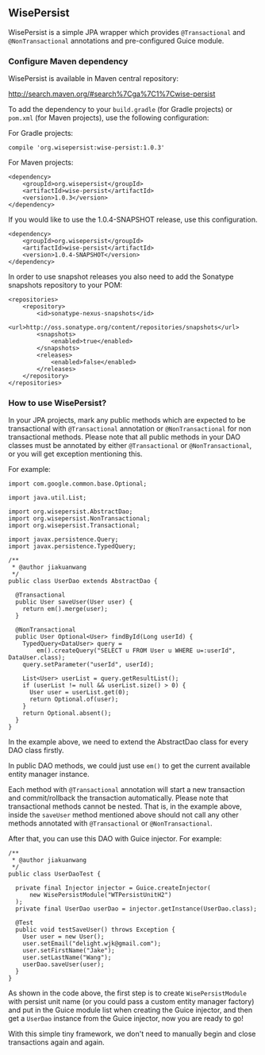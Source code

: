 ## WisePersist

WisePersist is a simple JPA wrapper which provides `@Transactional` and `@NonTransactional` annotations and pre-configured
Guice module.


### Configure Maven dependency

WisePersist is available in Maven central repository: 

http://search.maven.org/#search%7Cga%7C1%7Cwise-persist

To add the dependency to your `build.gradle` (for Gradle projects) or `pom.xml` (for Maven projects), use the following configuration:

For Gradle projects:

```
compile 'org.wisepersist:wise-persist:1.0.3'
```

For Maven projects:

```
<dependency>
    <groupId>org.wisepersist</groupId>
    <artifactId>wise-persist</artifactId>
    <version>1.0.3</version>
</dependency>
```

If you would like to use the 1.0.4-SNAPSHOT release, use this configuration.

```
<dependency>
    <groupId>org.wisepersist</groupId>
    <artifactId>wise-persist</artifactId>
    <version>1.0.4-SNAPSHOT</version>
</dependency>
```

In order to use snapshot releases you also need to add the Sonatype snapshots repository to your POM:

```
<repositories>
    <repository>
        <id>sonatype-nexus-snapshots</id>
        <url>http://oss.sonatype.org/content/repositories/snapshots</url>
        <snapshots>
            <enabled>true</enabled>
        </snapshots>
        <releases>
            <enabled>false</enabled>
        </releases>
    </repository>
</repositories>
```

### How to use WisePersist?

In your JPA projects, mark any public methods which are expected to be transactional with `@Transactional` annotation or `@NonTransactional` for non transactional methods. Please note that all public methods in your DAO classes must be annotated by either `@Transactional` or `@NonTransactional`, or you will get exception mentioning this.

For example:

```
import com.google.common.base.Optional;

import java.util.List;

import org.wisepersist.AbstractDao;
import org.wisepersist.NonTransactional;
import org.wisepersist.Transactional;

import javax.persistence.Query;
import javax.persistence.TypedQuery;

/**
 * @author jiakuanwang
 */
public class UserDao extends AbstractDao {

  @Transactional
  public User saveUser(User user) {
    return em().merge(user);
  }

  @NonTransactional
  public User Optional<User> findById(Long userId) {
    TypedQuery<DataUser> query =
        em().createQuery("SELECT u FROM User u WHERE u=:userId", DataUser.class);
    query.setParameter("userId", userId);

    List<User> userList = query.getResultList();
    if (userList != null && userList.size() > 0) {
	  User user = userList.get(0);
      return Optional.of(user);
    }
    return Optional.absent();
  }
}
```

In the example above, we need to extend the AbstractDao class for every DAO class firstly.

In public DAO methods, we could just use `em()` to get the current available entity manager instance.

Each method with `@Transactional` annotation will start a new transaction and commit/rollback the transaction automatically. Please note that transactional methods cannot be nested. That is, in the example above, inside the `saveUser` method mentioned above should not call any other methods annotated with `@Transactional` or `@NonTransactional`.

After that, you can use this DAO with Guice injector. For example:

```
/**
 * @author jiakuanwang
 */
public class UserDaoTest {

  private final Injector injector = Guice.createInjector(
      new WisePersistModule("WTPersistUnitH2")
  );
  private final UserDao userDao = injector.getInstance(UserDao.class);

  @Test
  public void testSaveUser() throws Exception {
    User user = new User();
    user.setEmail("delight.wjk@gmail.com");
    user.setFirstName("Jake");
    user.setLastName("Wang");
    userDao.saveUser(user);
  }
}
```

As shown in the code above, the first step is to create `WisePersistModule` with persist unit name (or you could pass a custom entity manager factory) and put in the Guice module list when creating the Guice injector, and then get a `UserDao` instance from the Guice injector, now you are ready to go!

With this simple tiny framework, we don't need to manually begin and close transactions again and again.
